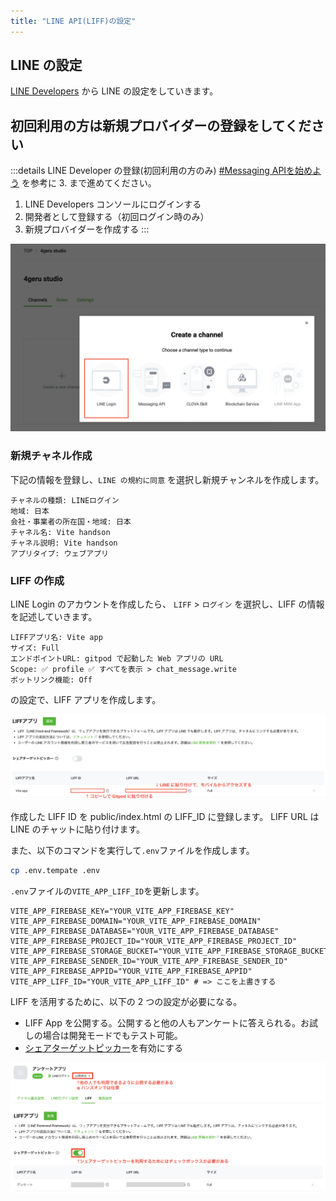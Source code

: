 ```yaml
---
title: "LINE API(LIFF)の設定"
---
```


## LINE の設定

[LINE Developers](https://developers.line.biz/console/) から LINE の設定をしていきます。

## 初回利用の方は新規プロバイダーの登録をしてください
:::details LINE Developer の登録(初回利用の方のみ)
[#Messaging APIを始めよう](https://developers.line.biz/ja/docs/messaging-api/getting-started/) を参考に 3. まで進めてください。

1. LINE Developers コンソールにログインする
2. 開発者として登録する（初回ログイン時のみ）
3. 新規プロバイダーを作成する
:::

![](/images/create-liff-project.png)

### 新規チャネル作成

下記の情報を登録し、`LINE の規約に同意` を選択し新規チャンネルを作成します。

```
チャネルの種類: LINEログイン
地域: 日本
会社・事業者の所在国・地域: 日本
チャネル名: Vite handson
チャネル説明: Vite handson
アプリタイプ: ウェブアプリ
```

### LIFF の作成
LINE Login のアカウントを作成したら、 `LIFF` > `ログイン` を選択し、LIFF の情報を記述していきます。

```text
LIFFアプリ名: Vite app
サイズ: Full
エンドポイントURL: gitpod で起動した Web アプリの URL
Scope: ✅ profile ✅ すべてを表示 > chat_message.write
ボットリンク機能: Off
```

の設定で、LIFF アプリを作成します。

![](/images/check-liff-app.png)

作成した LIFF ID を public/index.html の LIFF_ID に登録します。
LIFF URL は LINE のチャットに貼り付けます。

また、以下のコマンドを実行して`.env`ファイルを作成します。

```bash
cp .env.tempate .env
```

`.env`ファイルの`VITE_APP_LIFF_ID`を更新します。

```shell:.env
VITE_APP_FIREBASE_KEY="YOUR_VITE_APP_FIREBASE_KEY"
VITE_APP_FIREBASE_DOMAIN="YOUR_VITE_APP_FIREBASE_DOMAIN"
VITE_APP_FIREBASE_DATABASE="YOUR_VITE_APP_FIREBASE_DATABASE"
VITE_APP_FIREBASE_PROJECT_ID="YOUR_VITE_APP_FIREBASE_PROJECT_ID"
VITE_APP_FIREBASE_STORAGE_BUCKET="YOUR_VITE_APP_FIREBASE_STORAGE_BUCKET"
VITE_APP_FIREBASE_SENDER_ID="YOUR_VITE_APP_FIREBASE_SENDER_ID"
VITE_APP_FIREBASE_APPID="YOUR_VITE_APP_FIREBASE_APPID"
VITE_APP_LIFF_ID="YOUR_VITE_APP_LIFF_ID" # => ここを上書きする
```

LIFF を活用するために、以下の 2 つの設定が必要になる。
- LIFF App を公開する。公開すると他の人もアンケートに答えられる。お試しの場合は開発モードでもテスト可能。
- [シェアターゲットピッカー](https://developers.line.biz/ja/reference/liff/#share-target-picker)を有効にする

![](/images/other-liff-settings.png)
